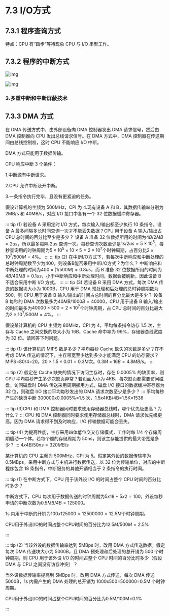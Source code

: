 # 7.3 I/O方式

## 7.3.1 程序查询方式

特点：CPU 有“踏步”等待现象 CPU 与 I/O 串型工作。

## 7.3.2 程序的中断方式

![img](https://csnotes.oss-cn-beijing.aliyuncs.com/photos/%E4%B8%AD%E6%96%AD%E6%9C%8D%E5%8A%A1%E7%A8%8B%E5%BA%8F.png)

![img](https://csnotes.oss-cn-beijing.aliyuncs.com/photos/%E7%A8%8B%E5%BA%8F%E4%B8%AD%E6%96%AD%E6%96%B9%E5%BC%8F.png)

### 3.多重中断和中断屏蔽技术

## 7.3.3 DMA 方式

在 DMA 传送方式中，由外部设备向 DMA 控制器发出 DMA 请求信号，然后由 DMA 控制器向 CPU 发出总线请求信号。在 DMA 方式中，DMA 控制器在传送期间由总线控制权，这时 CPU 不能响应 I/O 中断。

DMA 方式只能用于数据传输。

CPU 响应中断 3 个条件：

1.中断源有中断请求。

2.CPU 允许中断及开中断。

3.一条指令执行完毕，且没有更紧迫的任务。

假设计算机的主频为 500MHz，CPI 为 4.现有设备 A 和 B，其数据传输率分别为 2MB/s 和 40MB/s，对应 I/O 接口中各有一个 32 位数据缓冲寄存器。

::: tip (1) 若设备 A 采用定时 I/O 方式，每次输入/输出都至少执行 10 条指令。设备 A 最多间隔多长时间查询一次才不能丢失数据？CPU 用于设备 A 输入/输出占 CPU 总时间的百分比至少是多少？
设备 A 准备 32 位数据所用的时间为$4B/2MB=2us$，所以最多每隔 2us 查询一次。每秒查询次数至少是$1s/2us=5\times 10^{5}$，每秒查询用的时钟周期为$5\times 10^{5}\times 10\times 5=2\times 10^{7}$个时钟周期，占百分比$2\times 10^{7}/500M=4\%$。
:::
::: tip (2) 在中断I/O方式下，若每次中断响应和中断处理的总时钟周期数至少为400，则设备B能否采用中断I/O方式？为什么？
中断响应和中断处理的时间为$400\times \left( 1/500M\right)  =0.8us$，而 B 准备 32 位数据所用的时间为$4B/40MB=0.1us$，小于中断响应和中断处理时间，数据会被刷新，因此设备 B 不适合采用中断 I/O 方式。
:::
::: tip (3) 若设备 B 采用 DMA 方式，每次 DMA 传送的数据块大小为 1000B，CPU 用于 DMA 预处理和后处理的总时钟周期数为 500，则 CPU 用于设备 B 输入/输出的时间占总时间的百分比最大是多少？
设备 B 每秒的 DMA 次数最多为$40MB/1000B=40000$，CPU 用于设备 B 输入/输出的时间最多为$40000\times 500=2\times 10^{7}$个时钟周期，占 CPU 总时间的百分比最大为$2\times 10^{7}/500M=4\%$。
:::

假设某计算机的 CPU 主频为 80MHz，CPI 为 4，平均每条指令访存 1.5 次，主存与 Cache 之间交换的块大小为 16B，Cache 命中率为 99%，存储器总线宽度为 32 位。请回答下列问题。

::: tip (1) 该计算机的 MIPS 数是多少？平均每秒 Cache 缺失的次数是多少？在不考虑 DMA 传送的情况下，主存带宽至少达到多少才能满足 CPU 的访存要求？
MIPS=80/4=20。$20\times 1.5\times 0.01=0.3M$次。$0.3M\times 16B=4.8MB/s$。
:::

::: tip (2) 假定在 Cache 缺失的情况下访问主存时，存在 0.0005% 的缺页率，则 CPU 平均每秒产生多少次缺页异常？若页面大小为 4KB，每次缺页都需要访问磁盘，访问磁盘时 DMA 传送采用周期挪用方式，磁盘 I/O 接口的数据缓冲寄存器为 32 位，则磁盘 I/O 接口平均每秒发出的 DMA 请求次数至少是多少？
:::
平均每秒产生的缺页中断 300000x0.0005%=1.5 次，1.5x4KB/4B=1.5K=1536

::: tip (3)CPU 和 DMA 控制器同时要求使用存储器总线时，哪个优先级更高？为什么？
:::
CPU 和 DMA 控制器同时要求使用存储器总线时，DMA 请求优先级更高。因为 DMA 请求得不到及时响应，I/O 传输数据可能会丢失。

::: tip (4) 为提高性能，主存采用四体低位交叉存储模式，工作时每 1/4 个存储周期启动一个体。若每个题的存储周期为 50ns，则该主存能提供的最大带宽是多少？
:::
$4x4B/50ns=320MB/s$

某计算机的 CPU 主频为 500MHz，CPI 为 5。假定某外设的数据传输率为 0.5MBps，采用中断方式与主机进行数据传送，以 32 位为传输单位，对应的中断程序包含 18 条指令，中断服务的其他开销相当于 2 条指令的执行时间。

::: tip (1) 在中断方式下，CPU 用于该外设 I/O 的时间占整个 CPU 时间的百分比时多少？

中断方式下，CPU 每次用于数据传送的时钟周期为$5x18+5x2=100$，外设每秒申请的中断次数为$0.5MB/4B=125000$。

1s 内用于中断的开销为$100x125000=12500000=12.5M$个时钟周期。

CPU用于外设I/O的时间占整个CPU时间的百分比为$12.5M/500M=2.5\%$

:::

::: tip (2) 当该外设的数据传输率达到 5MBps 时，改用 DMA 方式传送数据。假定每次 DMA 传送块大小为 5000B，且 DMA 预处理和后处理的总开销为 500 个时钟周期，则 CPU 用于该外设 I/O 的时间占整个 CPU 时间的百分比时多少（假设 DMA 与 CPU 之间没有访存冲突）？

当外设数据传输率提高到 5MBps 时，改用 DMA 方式传送，每次 DMA 传送 5000B，1s 内需产生的 DMA 处理的总开销为 1000x500=500000=0.5M 个时钟周期。

CPU用于外设I/O的时间占整个CPU时间的百分比为0.5M/100M=0.1%

:::

 <CommentService/>
